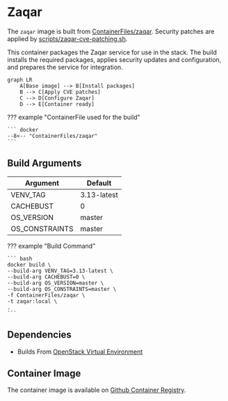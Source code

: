 # Zaqar

The `zaqar` image is built from [ContainerFiles/zaqar](https://github.com/rackerlabs/genestack-images/blob/main/ContainerFiles/zaqar). Security patches are applied by [scripts/zaqar-cve-patching.sh](https://github.com/rackerlabs/genestack-images/blob/main/scripts/zaqar-cve-patching.sh).

This container packages the Zaqar service for use in the stack. The build installs the required packages, applies security updates and configuration, and prepares the service for integration.

``` mermaid
graph LR
    A[Base image] --> B[Install packages]
    B --> C[Apply CVE patches]
    C --> D[Configure Zaqar]
    D --> E[Container ready]
```

??? example "ContainerFile used for the build"

    ``` docker
    --8<-- "ContainerFiles/zaqar"
    ```

## Build Arguments

| Argument | Default |
| --- | --- |
| VENV_TAG | 3.13-latest |
| CACHEBUST | 0 |
| OS_VERSION | master |
| OS_CONSTRAINTS | master |

??? example "Build Command"

    ``` bash
    docker build \
    --build-arg VENV_TAG=3.13-latest \
    --build-arg CACHEBUST=0 \
    --build-arg OS_VERSION=master \
    --build-arg OS_CONSTRAINTS=master \
    -f ContainerFiles/zaqar \
    -t zaqar:local \
    .
    ```

## Dependencies

- Builds From [OpenStack Virtual Environment](openstack-venv.md)

## Container Image

The container image is available on [Github Container Registry](https://github.com/rackerlabs/genestack-images/pkgs/container/genestack-images%2Fzaqar).
